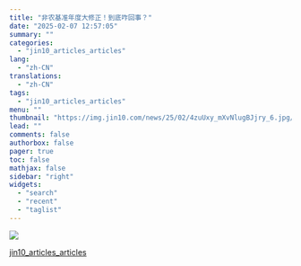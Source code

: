 ```yaml
---
title: "非农基准年度大修正！到底咋回事？"
date: "2025-02-07 12:57:05"
summary: ""
categories:
  - "jin10_articles_articles"
lang:
  - "zh-CN"
translations:
  - "zh-CN"
tags:
  - "jin10_articles_articles"
menu: ""
thumbnail: "https://img.jin10.com/news/25/02/4zuUxy_mXvNlugBJjry_6.jpg/lite"
lead: ""
comments: false
authorbox: false
pager: true
toc: false
mathjax: false
sidebar: "right"
widgets:
  - "search"
  - "recent"
  - "taglist"
---
```


![](https://img.jin10.com/news/25/02/LAGegjlmtNNASRCt3TkQ-.jpg)

[jin10_articles_articles](https://xnews.jin10.com/details/162069)
